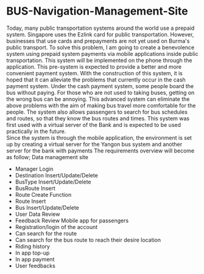 # BUS-Navigation-Management-Site
Today, many public transportation systems around the world use a prepaid system. Singapore uses the Ezlink card for public transportation. 
However, businesses that use cards and prepayments are not yet used on Burma's public transport. 
To solve this problem, I am going to create a benevolence system using prepaid system payments via mobile applications inside public transportation. 
This system will be implemented on the phone through the application. This pre-system is expected to provide a better and more convenient payment system. 
With the construction of this system, it is hoped that it can alleviate the problems that currently occur in the cash payment system. 
Under the cash payment system, some people board the bus without paying. 
For those who are not used to taking buses, getting on the wrong bus can be annoying. 
This advanced system can eliminate the above problems with the aim of making bus travel more comfortable for the people. 
The system also allows passengers to search for bus schedules and routes, so that they know the bus routes and times. 
This system was first used with a virtual server of the Bank and is expected to be used practically in the future.  
Since the system is through the mobile application, the environment is set up by creating a virtual server for the Yangon bus system and another server for the bank with payments
The requirements  overview will become as follow;
Data management site
-	Manager Login
-	Destination Insert/Update/Delete
-	BusType Insert/Update/Delete
-	BusRoute Insert
-	Route Create Function
-	Route Insert
-	Bus Insert/Update/Delete
-	User Data Review
-	Feedback Review
Mobile app for passengers 
- Registration/login of the account 
- Can search for the route
- Can search for the bus route to reach their desire location
- Riding history 
- In app top-up
- In app payment
- User feedbacks
